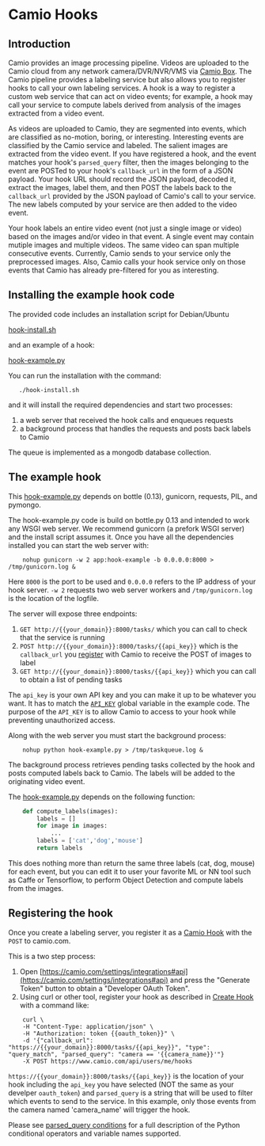 # Camio Hooks

## Introduction

Camio provides an image processing pipeline. Videos are uploaded to the Camio cloud from
any network camera/DVR/NVR/VMS via [Camio Box](https://camio.com/box). 
The Camio pipeline provides a labeling 
service but also allows you to register hooks to call your own labeling services.
A hook is a way to register a custom web service that can act on video events; for example,
a hook may call your service to compute labels derived from analysis of the images extracted from a video event.

As videos are uploaded to Camio, they are segmented into events,
which are classified as no-motion, boring, or interesting. 
Interesting events are classified by the Camio service and labeled.
The salient images are extracted from the video event. 
If you have registered a hook, and the event matches your hook's `parsed_query` filter, 
then the images belonging to the event are POSTed to your hook's `callback_url` in the form of a JSON payload. 
Your hook URL should record the JSON payload, decoded it, extract the images, label them, and then POST the labels back to 
the `callback_url` provided by the JSON payload of Camio's call to your service. 
The new labels computed by your service are then added to the video event.

Your hook labels an entire video event (not just a single image or video) based on the images and/or video in that event. 
A single event may contain mutiple images and multiple videos. The same video can span multiple consecutive events. 
Currently, Camio sends to your service only the preprocessed images. 
Also, Camio calls your hook service only on those events that Camio has already pre-filtered for you as interesting.

## Installing the example hook code

The provided code includes an installation script for Debian/Ubuntu 

   [hook-install.sh](hook-install.sh)

and an example of a hook:

   [hook-example.py](hook-example.py)

You can run the installation with the command:

```shell
   ./hook-install.sh
```

and it will install the required dependencies and start two processes:

1. a web server that received the hook calls and enqueues requests
2. a background process that handles the requests and posts back labels to Camio

The queue is implemented as a mongodb database collection.

## The example hook

This [hook-example.py](hook-example.py) depends on bottle (0.13), gunicorn, requests, PIL, and pymongo.

The hook-example.py code is build on bottle.py 0.13 and intended to work any WSGI web 
server. We recommend gunicorn (a prefork WSGI server) and the install script assumes it.
Once you have all the dependencies installed you can start the web server with:

```shell
    nohup gunicorn -w 2 app:hook-example -b 0.0.0.0:8000 > /tmp/gunicorn.log &
```

Here `8000` is the port to be used and `0.0.0.0` refers to the IP address of your hook server.
`-w 2` requests two web server workers and `/tmp/gunicorn.log` is the location of the logfile.

The server will expose three endpoints:

1. `GET http://{{your_domain}}:8000/tasks/` which you can call to check that the service is running
2. `POST http://{{your_domain}}:8000/tasks/{{api_key}}` which is the `callback_url` you [register](http://api.camio.com/#create-hook) with Camio to receive the POST of images to label
3. `GET http://{{your_domain}}:8000/tasks/{{api_key}}` which you can call to obtain a list of pending tasks

The `api_key` is your own API key and you can make it up to be whatever you want. It has to match the [`API_KEY`](hook-example.py#L21) 
global variable in the example code. The purpose of the `API_KEY` is to allow Camio to access to your hook while preventing unauthorized access.

Along with the web server you must start the background process:

```shell
    nohup python hook-example.py > /tmp/taskqueue.log &
```

The background process retrieves pending tasks collected by the hook and posts computed labels back to Camio. The labels will be added to the originating video event.

The [hook-example.py](hook-example.py) depends on the following function:

```python
    def compute_labels(images):
        labels = []
        for image in images:
            ...
        labels = ['cat','dog','mouse']
        return labels
```

This does nothing more than return the same three labels (cat, dog, mouse) for each 
event, but you can edit it to user your favorite ML or NN tool such as Caffe or Tensorflow,
to perform Object Detection and compute labels from the images.

## Registering the hook

Once you create a labeling server, you register it as a [Camio Hook](http://api.camio.com/#create-hook)
with the `POST` to camio.com.

This is a two step process:

1. Open [https://camio.com/settings/integrations#api](https://camio.com/settings/integrations#api) and 
  press the "Generate Token" button to obtain a "Developer OAuth Token".
2. Using curl or other tool, register your hook as described in [Create Hook](http://api.camio.com/#create-hook) with a command like:

```shell
    curl \
    -H "Content-Type: application/json" \
    -H "Authorization: token {{oauth_token}}" \
    -d '{"callback_url": "https://{{your_domain}}:8000/tasks/{{api_key}}", "type": "query_match", "parsed_query": "camera == '{{camera_name}}'"}
    -X POST https://www.camio.com/api/users/me/hooks
```

`https://{{your_domain}}:8000/tasks/{{api_key}}` is the location of your hook including the `api_key` you have selected (NOT the same as your develper `oauth_token`) and `parsed_query` is a string that will be used to filter which events to send to the service. In this example, only those events from the camera named 'camera_name' will trigger
the hook.

Please see [parsed_query conditions](https://api.camio.com/#parsed_query-conditions) for a full description of the Python conditional operators and variable names supported.

